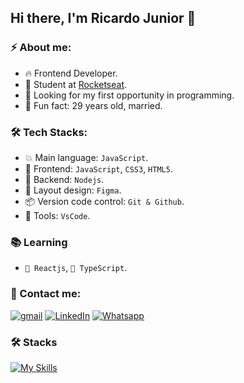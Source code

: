 ## Hi there, I'm Ricardo Junior 👋

### ⚡ About me:

- 🔥 Frontend Developer.
- 🚀 Student at [Rocketseat](https://www.rockeseat.com.br/).
- 🔭 Looking for my first opportunity in programming.
- 🌱 Fun fact: 29 years old, married.

### 🛠  Tech Stacks:

- 💥 Main language: `JavaScript`.
- 🎉 Frontend: `JavaScript`, `CSS3`, `HTML5`.
- 📡 Backend:  `Nodejs`.
- 🎨 Layout design: `Figma`.
- 📦️ Version code control: `Git & Github`.
- 🔨 Tools: `VsCode`.

### 📚 Learning

- `🚧 Reactjs`, `🚧 TypeScript`.

### 💬 Contact me:

[![gmail](https://img.shields.io/badge/Yahoo-FFFFFF?style=for-the-badge&logo=gmail&logoColor=red)](mailto:ricardodev10@yahoo.com)
[![LinkedIn](https://img.shields.io/badge/LinkedIn-0077B5?style=for-the-badge&logo=linkedin&logoColor=white)](https://www.linkedin.com/in/ricardodev10/)
[![Whatsapp](https://img.shields.io/badge/WhatsApp-25D366?style=for-the-badge&logo=whatsapp&logoColor=white)](https://api.whatsapp.com/send/?phone=%2B5531986161040&text&app_absent=0)

### 🛠 Stacks

[![My Skills](https://skillicons.dev/icons?i=html,css,js,typescript,react,nodejs,figma,git,github,vscode)](https://skillicons.dev)
